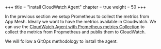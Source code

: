 +++
title = "Install CloudWatch Agent"
chapter = true
weight = 50
+++

In the previous section we setup Prometheus to collect the metrics from App Mesh. Ideally we want to have the metrics available in Cloudwatch. We can use the [CloudWatch Agent with Prometheus metrics Collection](https://aws.amazon.com/blogs/containers/using-prometheus-metrics-in-amazon-cloudwatch/) to collect the metrics from Propmetheus and publis them to CloudWatch.

We will follow a GitOps methodology to install the agent.
